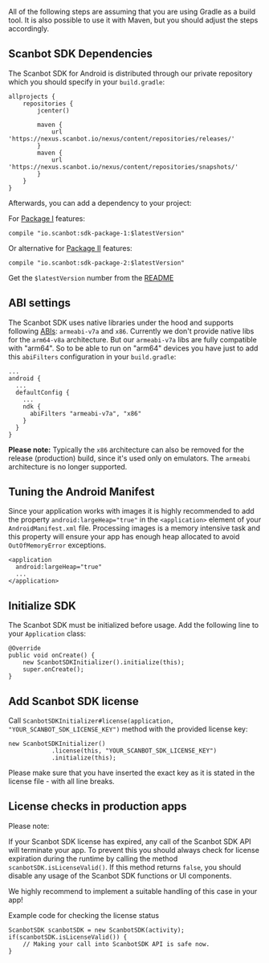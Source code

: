 All of the following steps are assuming that you are using Gradle as a build tool. It is also possible to use it with Maven, but you should adjust the steps accordingly.

## Scanbot SDK Dependencies

The Scanbot SDK for Android is distributed through our private repository which you should specify in your `build.gradle`:

    allprojects {
        repositories {
            jcenter()

            maven {
                url 'https://nexus.scanbot.io/nexus/content/repositories/releases/'
            }
            maven {
                url 'https://nexus.scanbot.io/nexus/content/repositories/snapshots/'
            }
        }
    }

Afterwards, you can add a dependency to your project:

For [Package I](https://scanbot.io/en/sdk.html#packages) features:

    compile "io.scanbot:sdk-package-1:$latestVersion"

Or alternative for [Package II](https://scanbot.io/en/sdk.html#packages) features:

    compile "io.scanbot:sdk-package-2:$latestVersion"

Get the `$latestVersion` number from the [README](https://github.com/doo/Scanbot-SDK-Examples/blob/master/README.md)

## ABI settings
The Scanbot SDK uses native libraries under the hood and supports following [ABIs](https://developer.android.com/ndk/guides/arch.html): `armeabi-v7a` and `x86`.
Currently we don't provide native libs for the `arm64-v8a` architecture. But our `armeabi-v7a` libs are fully compatible with "arm64".
So to be able to run on "arm64" devices you have just to add this `abiFilters` configuration in your `build.gradle`:

    ...
    android {
      ...
      defaultConfig {
        ...
        ndk {
          abiFilters "armeabi-v7a", "x86"
        }
      }
    }

**Please note:** Typically the `x86` architecture can also be removed for the release (production) build, since it's used only on emulators. The `armeabi` architecture is no longer supported.


## Tuning the Android Manifest
Since your application works with images it is highly recommended to add the property `android:largeHeap="true"` in the `<application>` element of your `AndroidManifest.xml` file.
Processing images is a memory intensive task and this property will ensure your app has enough heap allocated to avoid `OutOfMemoryError` exceptions.

    <application
      android:largeHeap="true"
      ...
    </application>


## Initialize SDK

The Scanbot SDK must be initialized before usage. Add the following line to your `Application` class:

    @Override
    public void onCreate() {
        new ScanbotSDKInitializer().initialize(this);
        super.onCreate();
    }

## Add Scanbot SDK license

Call `ScanbotSDKInitializer#license(application, "YOUR_SCANBOT_SDK_LICENSE_KEY")` method with the provided license key:

    new ScanbotSDKInitializer()
                .license(this, "YOUR_SCANBOT_SDK_LICENSE_KEY")
                .initialize(this);

Please make sure that you have inserted the exact key as it is stated in the license file - with all line breaks.

## License checks in production apps

Please note:

If your Scanbot SDK license has expired, any call of the Scanbot SDK API will terminate your app. To prevent this you should always check for license expiration during the runtime by calling the method `scanbotSDK.isLicenseValid()`. If this method returns `false`, you should disable any usage of the Scanbot SDK functions or UI components.

We highly recommend to implement a suitable handling of this case in your app!

Example code for checking the license status

    ScanbotSDK scanbotSDK = new ScanbotSDK(activity);
    if(scanbotSDK.isLicenseValid()) {
        // Making your call into ScanbotSDK API is safe now.
    }